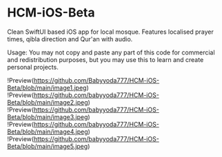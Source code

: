 # HCM-iOS-Beta
Clean SwiftUI based iOS app for local mosque. Features localised prayer times, qibla direction and Qur'an with audio. 


Usage: You may not copy and paste any part of this code for commercial and redistribution purposes, but you may use this to learn and create personal projects.


!Preview(https://github.com/Babyyoda777/HCM-iOS-Beta/blob/main/image1.jpeg)
!Preview(https://github.com/babyyoda777/HCM-iOS-Beta/blob/main/image2.jpeg)
!Preview(https://github.com/babyyoda777/HCM-iOS-Beta/blob/main/image3.jpeg)
!Preview(https://github.com/babyyoda777/HCM-iOS-Beta/blob/main/image4.jpeg)
!Preview(https://github.com/babyyoda777/HCM-iOS-Beta/blob/main/image5.jpeg)
